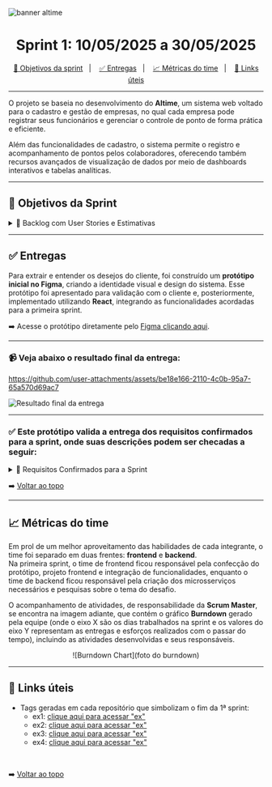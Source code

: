 ![banner altime](https://github.com/user-attachments/assets/67ebd3ee-6f1e-4ba8-83ea-7d849f34c1e8)

<div align="center">

</div>

<span id="topo">

<h1 align="center">Sprint 1: 10/05/2025 a 30/05/2025</h1>

<p align="center">
    <a href="#objetivos">🎯 Objetivos da sprint</a> &nbsp |&nbsp &nbsp
    <a href="#entregas">✅ Entregas</a> &nbsp |&nbsp &nbsp
    <a href="#metricas">📈 Métricas do time</a> &nbsp |&nbsp &nbsp
    <a href="#links">🔗 Links úteis</a>
</p>

---

O projeto se baseia no desenvolvimento do **Altime**, um sistema web voltado para o cadastro e gestão de empresas, no qual cada empresa pode registrar seus funcionários e gerenciar o controle de ponto de forma prática e eficiente.

Além das funcionalidades de cadastro, o sistema permite o registro e acompanhamento de pontos pelos colaboradores, oferecendo também recursos avançados de visualização de dados por meio de dashboards interativos e tabelas analíticas.

---

<span id="objetivos">

## 🎯 Objetivos da Sprint

<details>
<summary>🔽 Backlog com User Stories e Estimativas</summary>

<br>

| Rank | Requisito Funcional | User Story | Estimativa | Sprint | Critério de Aceitação |
|-------|---------------------|------------|------------|--------|----------------------|
| 1  | RF1                 | Eu, enquanto usuário do sistema quero cadastrar as empresas e funcionários no sistema para que seja possível realizar o controle do projeto | 10h | 1 | O sistema deve permitir o cadastro de empresas e funcionários com campos obrigatórios, garantindo a persistência das informações no banco de dados. |
| 2  | RNF4                | Eu, enquanto Administrador do sistema quero que tenha um banco de dados que será aonde irá ser armazenado todas as informações do sistema | 12h | 1 | Deve haver um banco de dados estruturado, seguro e otimizado para armazenar todas as informações essenciais do sistema. |
| 3  | RF3                 | Eu, enquanto usuário do sistema quero que seja possível extrair os relatórios de forma manual em formato pdf e csv para trabalhar com os dados de outra maneira | 8h | 1 | O sistema deve disponibilizar a extração de relatórios em PDF e CSV, permitindo a seleção de filtros antes da geração do arquivo. |
| 4  | RNF2, RNF3          | Eu, enquanto administrador do sistema quero que tenha um guia de instalação e uso para o usuário para que o sistema possa ser utilizado por diversos usuários distintos | 6h | 1 | Deve existir um manual de instalação e um guia de uso detalhado, contendo instruções passo a passo. |

</details>

---

<span id="entregas">

## ✅ Entregas

Para extrair e entender os desejos do cliente, foi construído um **protótipo inicial no Figma**, criando a identidade visual e design do sistema. Esse protótipo foi apresentado para validação com o cliente e, posteriormente, implementado utilizando **React**, integrando as funcionalidades acordadas para a primeira sprint.

➡️ Acesse o protótipo diretamente pelo [Figma clicando aqui](https://www.figma.com/board/fyhWp4Ji3oQa5PNxootLjf/DenariusData---Sistema-de-Registro-de-Pontos?node-id=0-1&p=f&t=zvkWaiQgHAmyolei-0).

---

### 📹 Veja abaixo o resultado final da entrega:

https://github.com/user-attachments/assets/be18e166-2110-4c0b-95a7-65a570d69ac7

<!-- Substitua o caminho do gif pelo seu arquivo -->
![Resultado final da entrega](./caminho/para/seu-gif.gif)
<br>

---
### ✅ Este protótipo valida a entrega dos requisitos confirmados para a sprint, onde suas descrições podem ser checadas a seguir:

<details>
<summary>🔽 Requisitos Confirmados para a Sprint</summary>

| Código   | Requisito                                           | Descrição                                                                                                                                                                                                                                                                                                                                                                                                                                                                                                                |
|----------|----------------------------------------------------|----------------------------------------------------------------------------------------------------------------------------------------------------------------------------------------------------------------------------------------------------------------------------------------------------------------------------------------------------------------------------------------------------------------------------------------------------------------------------------------------------------------------------|
| **RF 01** | Desenvolver uma interface de cadastro de empresas e profissionais, incluindo foto | Criação de interface intuitiva para cadastro de empresas e profissionais, com envio de informações básicas e foto de perfil. Essencial para estruturar a base do sistema Altime, permitindo gestão individualizada dos colaboradores. Implementado na Sprint 1 como prioridade do MVP, com foco em usabilidade e funcionalidade. Interface será refinada nas próximas sprints com melhorias visuais e validações conforme feedback dos usuários.                                                                 |
| **RF 02** | Desenvolver filtragem por data, empresa e profissional | Permitir buscas específicas por data, empresa e profissional, facilitando navegação e gestão de registros em cenários com grande volume de dados. Ajuda gestores a identificar rapidamente registros de ponto e eventos com base em critérios selecionados.                                                                                                                                                                                                                                                   |
| **RF 03** | Permitir a extração de relatórios                   | Funcionalidade para gerar relatórios em formatos como PDF e Excel, contendo dados sobre registros de ponto, presença e análises por período. Útil para auditoria, controle interno e prestação de contas. Relatórios gerados com filtros aplicados, tornando a ferramenta versátil e adaptável às necessidades das empresas.                                                                                                                                                                                      |
| **RF 04** | Dashboard com gráficos e possibilidade de filtragem | Desenvolvimento de dashboards interativos com gráficos dinâmicos que mostram métricas como frequência de registros e média de horas trabalhadas. Dados podem ser filtrados por período, empresa ou colaborador para análise visual eficiente. Funcionalidade diferencial do Altime, oferecendo visão estratégica rápida para gestores.                                                                                                                                                                           |
| **RF 05** | API para consumo dos dados (Desejável)              | API RESTful para integrar outras aplicações ao sistema Altime, permitindo consumo de dados de empresas, profissionais e registros de ponto. Facilita integrações com RH, ERPs e apps móveis. Não prioritário na Sprint 1, mas planejado para fases futuras com foco em escalabilidade e interoperabilidade.                                                                                                                                                                                                     |
| **RNF 06** | Front-end com design minimalista                     | Interface limpa e moderna, seguindo design minimalista para experiência intuitiva e agradável. Prioriza simplicidade visual, usabilidade, com ícones claros, cores suaves e espaçamento adequado para navegação fluida, destacando funcionalidades principais sem excesso visual.                                                                                                                                                                                                                                |
| **RNF 07** | Guia de instalação                                   | Guia detalhado para implantação do sistema em diferentes ambientes, incluindo dependências, configurações de banco, ambiente de execução e instruções para desenvolvedores e administradores. Objetiva reduzir curva de aprendizado e garantir instalação rápida e eficaz.                                                                                                                                                                                                                                   |
| **RNF 08** | Documentação da API                                  | Documentação clara e completa da API RESTful, com descrição de endpoints, métodos HTTP, estruturas de requisição e resposta, e exemplos. Facilita integração com outras plataformas e desenvolvedores externos, seguindo padrões como OpenAPI (Swagger).                                                                                                                                                                                                                                                       |
| **RNF 09** | Modelagem de Banco de Dados                          | Modelagem planejada para garantir integridade, consistência e escalabilidade dos dados. Estrutura relacional com entidades principais (empresas, profissionais, registros de ponto, usuários), usando chaves primárias e estrangeiras. Elaborada com boas práticas de normalização e performance, permitindo expansões e integrações seguras.                                                                                                                                                                |

</details>


➡️ [Voltar ao topo](#topo)

---

<span id="metricas">

## 📈 Métricas do time

Em prol de um melhor aproveitamento das habilidades de cada integrante, o time foi separado em duas frentes: **frontend** e **backend**.  
Na primeira sprint, o time de frontend ficou responsável pela confecção do protótipo, projeto frontend e integração de funcionalidades, enquanto o time de backend ficou responsável pela criação dos microsserviços necessários e pesquisas sobre o tema do desafio.

O acompanhamento de atividades, de responsabilidade da **Scrum Master**, se encontra na imagem adiante, que contém o gráfico **Burndown** gerado pela equipe (onde o eixo X são os dias trabalhados na sprint e os valores do eixo Y representam as entregas e esforços realizados com o passar do tempo), incluindo as atividades desenvolvidas e seus responsáveis.

<div align="center">

![Burndown Chart](foto do burndown)

</div>

---

<span id="links">

## 🔗 Links úteis

- Tags geradas em cada repositório que simbolizam o fim da 1ª sprint:
  - ex1: [clique aqui para acessar "ex"](linkaqui)
  - ex2: [clique aqui para acessar "ex"](linkaqui)
  - ex3: [clique aqui para acessar "ex"](linkaqui)
  - ex4: [clique aqui para acessar "ex"](linkaqui)

<br>

➡️ [Voltar ao topo](#topo)
